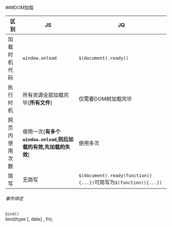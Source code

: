 ###DOM加载  

区别|JS|JQ
---|---|---
加载时机代码|`window.onload`|`$(document).ready()`  
执行时机|所有资源全部加载完毕[**所有文件**]|仅需要DOM树加载完毕  
网页内使用次数|使用一次[__有多个`window.onload`,则后加载的有效,先加载的失效__]|使用多次  
简写|无简写|`$(document).ready(function(){...})`可简写为`$(function(){...})`  

###### 事件绑定  
`bind()`  
bind(type [, date] , fn);

